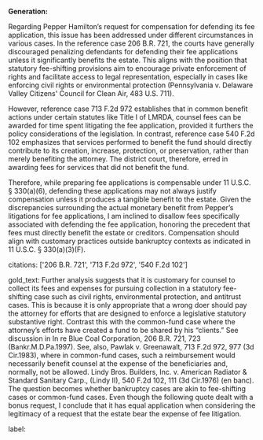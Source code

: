 **Generation:**

Regarding Pepper Hamilton’s request for compensation for defending its fee application, this issue has been addressed under different circumstances in various cases. In the reference case 206 B.R. 721, the courts have generally discouraged penalizing defendants for defending their fee applications unless it significantly benefits the estate. This aligns with the position that statutory fee-shifting provisions aim to encourage private enforcement of rights and facilitate access to legal representation, especially in cases like enforcing civil rights or environmental protection (Pennsylvania v. Delaware Valley Citizens' Council for Clean Air, 483 U.S. 711).

However, reference case 713 F.2d 972 establishes that in common benefit actions under certain statutes like Title I of LMRDA, counsel fees can be awarded for time spent litigating the fee application, provided it furthers the policy considerations of the legislation. In contrast, reference case 540 F.2d 102 emphasizes that services performed to benefit the fund should directly contribute to its creation, increase, protection, or preservation, rather than merely benefiting the attorney. The district court, therefore, erred in awarding fees for services that did not benefit the fund.

Therefore, while preparing fee applications is compensable under 11 U.S.C. § 330(a)(6), defending these applications may not always justify compensation unless it produces a tangible benefit to the estate. Given the discrepancies surrounding the actual monetary benefit from Pepper’s litigations for fee applications, I am inclined to disallow fees specifically associated with defending the fee application, honoring the precedent that fees must directly benefit the estate or creditors. Compensation should align with customary practices outside bankruptcy contexts as indicated in 11 U.S.C. § 330(a)(3)(F).

citations: ['206 B.R. 721', '713 F.2d 972', '540 F.2d 102']

gold_text: Further analysis suggests that it is customary for counsel to collect its fees and expenses for pursuing collection in a statutory fee-shifting case such as civil rights, environmental protection, and antitrust cases. This is because it is only appropriate that a wrong doer should pay the attorney for efforts that are designed to enforce a legislative statutory substantive right. Contrast this with the common-fund case where the attorney’s efforts have created a fund to be shared by his “clients.” See discussion in In re Blue Coal Corporation, 206 B.R. 721, 723 (Bankr.M.D.Pa.1997). See, also, Pawlak v. Greenawalt, 713 F.2d 972, 977 (3d Cir.1983), where in common-fund cases, such a reimbursement would necessarily benefit counsel at the expense of the beneficiaries and, normally, not be allowed. Lindy Bros. Builders, Inc. v. American Radiator & Standard Sanitary Carp., (Lindy II), 540 F.2d 102, 111 (3d Cir.1976) (en banc). The question becomes whether bankruptcy cases are akin to fee-shifting cases or common-fund cases. Even though the following quote dealt with a bonus request, I conclude that it has equal application when considering the legitimacy of a request that the estate bear the expense of fee litigation.

label: 